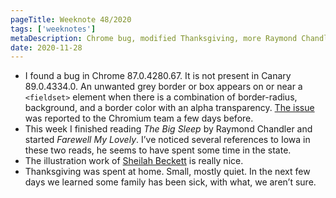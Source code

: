 ```yaml
---
pageTitle: Weeknote 48/2020
tags: ['weeknotes']
metaDescription: Chrome bug, modified Thanksgiving, more Raymond Chandler. 
date: 2020-11-28
---
```

* I found a bug in Chrome 87.0.4280.67. It is not present in Canary 89.0.4334.0.  An unwanted grey border or box appears on or near a `<fieldset>`  element when there is a combination of border-radius, background, and a border color with an alpha transparency. [The issue](https://bugs.chromium.org/p/chromium/issues/detail?id=1150372&q=fieldset&can=2) was reported to the Chromium team a few days before. 
* This week I finished reading _The Big Sleep_ by Raymond Chandler and started _Farewell My Lovely_. I’ve noticed several references to Iowa in these two reads, he seems to have spent some time in the state. 
* The illustration work of [Sheilah Beckett](https://en.wikipedia.org/wiki/Sheilah_Beckett) is really nice. 
* Thanksgiving was spent at home. Small, mostly quiet. In the next few days we learned some family has been sick, with what, we aren’t sure. 